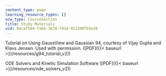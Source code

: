 ```yaml
---
content_type: page
learning_resource_types: []
ocw_type: CourseSection
title: Study Materials
uid: 8acaf564-fabb-3e34-7818-9113907b5e28
---
```


Tutorial on Using GaussView and Gaussian 94, courtesy of Vijay Gupta and Klavs Jensen. Used with permission. ([PDF]({{< baseurl >}}/resources/g94_tutorial_v2))

ODE Solvers and Kinetic Simulation Software ([PDF]({{< baseurl >}}/resources/ode_solvers_v2))